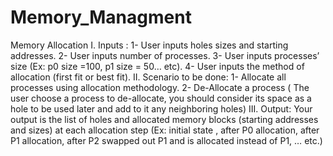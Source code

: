 # Memory_Managment

Memory Allocation
I. Inputs :
1- User inputs holes sizes and starting addresses.
2- User inputs number of processes.
3- User inputs processes’ size (Ex: p0 size =100, p1 size = 50… etc).
4- User inputs the method of allocation (first fit or best fit).
II. Scenario to be done:
1- Allocate all processes using allocation methodology.
2- De-Allocate a process ( The user choose a process to de-allocate, you should consider its
space as a hole to be used later and add to it any neighboring holes)
III. Output:
Your output is the list of holes and allocated memory blocks (starting addresses and sizes) at
each allocation step (Ex: initial state , after P0 allocation, after P1 allocation, after P2 swapped
out P1 and is allocated instead of P1, … etc.)
